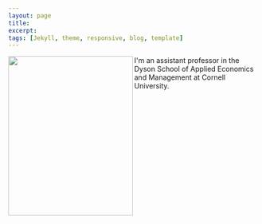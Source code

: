 ```yaml
---
layout: page 
title:
excerpt: 
tags: [Jekyll, theme, responsive, blog, template]
---
```

<img align="left" width="250" height="320" src=http://irudik.github.io/assets/img/rudik_photo.jpg>
I'm an assistant professor in the Dyson School of Applied Economics and Management at Cornell University.
